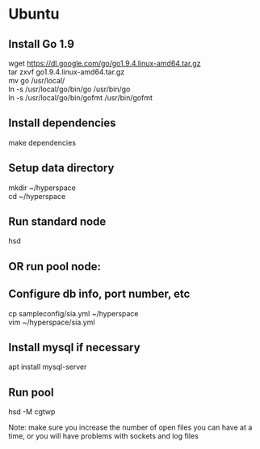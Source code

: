 # Ubuntu

Install Go 1.9
---
wget https://dl.google.com/go/go1.9.4.linux-amd64.tar.gz  
tar zxvf go1.9.4.linux-amd64.tar.gz  
mv go /usr/local/  
ln -s /usr/local/go/bin/go /usr/bin/go  
ln -s /usr/local/go/bin/gofmt /usr/bin/gofmt  

Install dependencies
---
make dependencies

Setup data directory
---
mkdir ~/hyperspace  
cd ~/hyperspace  

Run standard node
---
hsd

OR run pool node:
---

Configure db info, port number, etc
---
cp sampleconfig/sia.yml ~/hyperspace  
vim ~/hyperspace/sia.yml

Install mysql if necessary
---
apt install mysql-server

Run pool
---
hsd -M cgtwp

Note: make sure you increase the number of open files you can have at a time, or you will have problems with sockets and log files
